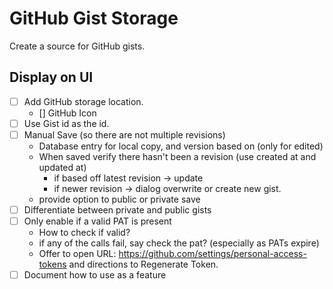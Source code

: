 # GitHub Gist Storage

Create a source for GitHub gists.

## Display on UI

- [ ] Add GitHub storage location.
    - [] GitHub Icon
- [ ] Use Gist id as the id.
- [ ] Manual Save (so there are not multiple revisions)
    - Database entry for local copy, and version based on (only for edited)
    - When saved verify there hasn't been a revision (use created at and updated at)
        - if based off latest revision -> update
        - if newer revision -> dialog overwrite or create new gist.
    - provide option to public or private save
- [ ] Differentiate between private and public gists
- [ ] Only enable if a valid PAT is present
    - How to check if valid?
    - if any of the calls fail, say check the pat? (especially as PATs expire)
    - Offer to open URL: https://github.com/settings/personal-access-tokens and directions to Regenerate Token.
- [ ] Document how to use as a feature
